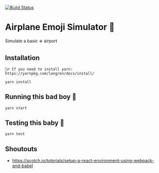 [![Build Status](https://travis-ci.org/nathanemyers/airplane-emoji-simulator.svg?branch=master)](https://travis-ci.org/nathanemyers/airplane-emoji-simulator)

# Airplane Emoji Simulator 💯

Simulate a basic ✈️ airport

## Installation
```
💁‍♂️ If you need to install yarn: https://yarnpkg.com/lang/en/docs/install/
```
`yarn install`

## Running this bad boy 🛫
`yarn start`

## Testing this baby 🛬
`yarn test`

## Shoutouts
 - https://scotch.io/tutorials/setup-a-react-environment-using-webpack-and-babel
